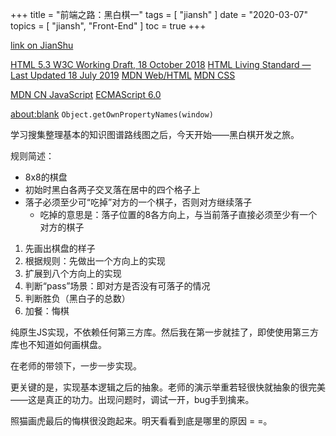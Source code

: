 +++
title = "前端之路：黑白棋一"
tags = [
    "jiansh"
]
date = "2020-03-07"
topics = [
    "jiansh",
    "Front-End"
]
toc = true
+++



[link on JianShu](https://www.jianshu.com/p/ac64bc43b108)

[HTML 5.3 W3C Working Draft, 18 October 2018](https://www.w3.org/TR/2018/WD-html53-20181018/index.html#contents)
[HTML Living Standard — Last Updated 18 July 2019](https://html.spec.whatwg.org/#toc-semantics)
[MDN Web/HTML](https://developer.mozilla.org/en-US/docs/Web/HTML)
[MDN CSS](https://developer.mozilla.org/en-US/docs/Web/CSS)

[MDN CN JavaScript](https://developer.mozilla.org/zh-CN/docs/Web/JavaScript)
[ECMAScript 6.0](http://www.ecma-international.org/ecma-262/6.0/index.html)

[about:blank](about:blank) `Object.getOwnPropertyNames(window)`

学习搜集整理基本的知识图谱路线图之后，今天开始——黑白棋开发之旅。

规则简述：
- 8x8的棋盘
- 初始时黑白各两子交叉落在居中的四个格子上 
- 落子必须至少可“吃掉”对方的一个棋子，否则对方继续落子
    - 吃掉的意思是：落子位置的8各方向上，与当前落子直接必须至少有一个对方的棋子

1.  先画出棋盘的样子
2.  根据规则：先做出一个方向上的实现
3. 扩展到八个方向上的实现
4. 判断“pass”场景：即对方是否没有可落子的情况
5. 判断胜负（黑白子的总数）
6. 加餐：悔棋

纯原生JS实现，不依赖任何第三方库。然后我在第一步就挂了，即使使用第三方库也不知道如何画棋盘。

在老师的带领下，一步一步实现。

更关键的是，实现基本逻辑之后的抽象。老师的演示举重若轻很快就抽象的很完美——这是真正的功力。出现问题时，调试一开，bug手到擒来。

照猫画虎最后的悔棋很没跑起来。明天看看到底是哪里的原因 = =。
